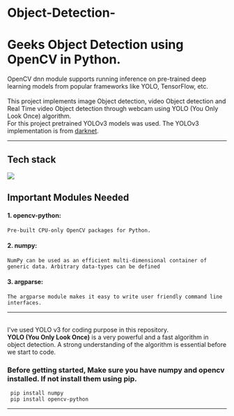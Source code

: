 # Object-Detection-
# Geeks Object Detection using OpenCV in Python.

<div align="center">


</div>

OpenCV dnn module supports running inference on pre-trained deep learning models from popular frameworks like YOLO, TensorFlow, etc.<br><br>
This project implements image Object detection, video Object detection and Real Time video Object detection through webcam using YOLO (You Only Look Once) algorithm.<br>
For this project pretrained YOLOv3 models was used. The YOLOv3 implementation is from [darknet](https://github.com/pjreddie/darknet).

----
## Tech stack

<img src="https://img.shields.io/badge/python-%230175C2.svg?&style=for-the-badge&logo=python&logoColor=white"/>

## Important Modules Needed
#### 1. opencv-python:
    Pre-built CPU-only OpenCV packages for Python.
#### 2. numpy:
    NumPy can be used as an efficient multi-dimensional container of generic data. Arbitrary data-types can be defined
#### 3. argparse:
    The argparse module makes it easy to write user friendly command line interfaces.

----
<br>
I've used YOLO v3 for coding purpose in this repository.<br>
<b>YOLO (You Only Look Once)</b> is a very powerful and a fast algorithm in object detection. A strong understanding of the algorithm is essential before we start to code.<br>

### Before getting started, Make sure you have numpy and opencv installed. If not install them using pip.
     pip install numpy
     pip install opencv-python
     
----     


